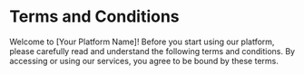 # Terms and Conditions

Welcome to [Your Platform Name]! Before you start using our platform, please carefully read and understand the following terms and conditions. By accessing or using our services, you agree to be bound by these terms.
